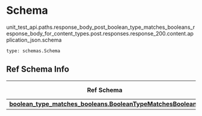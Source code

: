 # Schema
unit_test_api.paths.response_body_post_boolean_type_matches_booleans_response_body_for_content_types.post.responses.response_200.content.application_json.schema
```
type: schemas.Schema
```

## Ref Schema Info
Ref Schema | Input Type | Output Type
---------- | ---------- | -----------
[**boolean_type_matches_booleans.BooleanTypeMatchesBooleans**](../../../../../../../../components/schema/boolean_type_matches_booleans.md) | bool | bool
